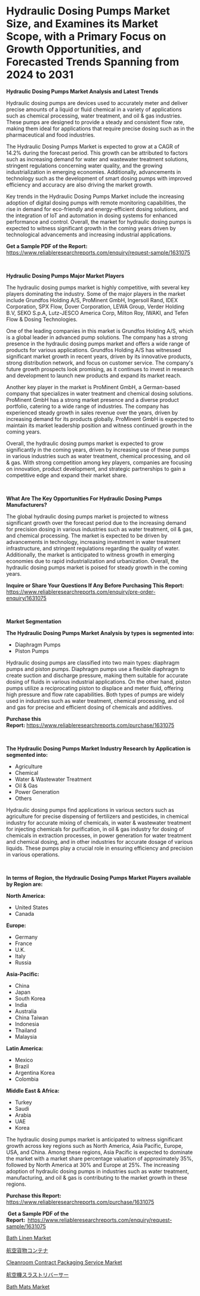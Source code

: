 <p><h1>Hydraulic Dosing Pumps Market Size, and Examines its Market Scope, with a Primary Focus on Growth Opportunities, and Forecasted Trends Spanning from 2024 to 2031</h1></p><p><strong>Hydraulic Dosing Pumps Market Analysis and Latest Trends</strong></p>
<p><p>Hydraulic dosing pumps are devices used to accurately meter and deliver precise amounts of a liquid or fluid chemical in a variety of applications such as chemical processing, water treatment, and oil & gas industries. These pumps are designed to provide a steady and consistent flow rate, making them ideal for applications that require precise dosing such as in the pharmaceutical and food industries.</p><p>The Hydraulic Dosing Pumps Market is expected to grow at a CAGR of 14.2% during the forecast period. This growth can be attributed to factors such as increasing demand for water and wastewater treatment solutions, stringent regulations concerning water quality, and the growing industrialization in emerging economies. Additionally, advancements in technology such as the development of smart dosing pumps with improved efficiency and accuracy are also driving the market growth.</p><p>Key trends in the Hydraulic Dosing Pumps Market include the increasing adoption of digital dosing pumps with remote monitoring capabilities, the rise in demand for eco-friendly and energy-efficient dosing solutions, and the integration of IoT and automation in dosing systems for enhanced performance and control. Overall, the market for hydraulic dosing pumps is expected to witness significant growth in the coming years driven by technological advancements and increasing industrial applications.</p></p>
<p><strong>Get a Sample PDF of the Report:&nbsp;</strong> <a href="https://www.reliableresearchreports.com/enquiry/request-sample/1631075">https://www.reliableresearchreports.com/enquiry/request-sample/1631075</a></p>
<p>&nbsp;</p>
<p><strong>Hydraulic Dosing Pumps Major Market Players</strong></p>
<p><p>The hydraulic dosing pumps market is highly competitive, with several key players dominating the industry. Some of the major players in the market include Grundfos Holding A/S, ProMinent GmbH, Ingersoll Rand, IDEX Corporation, SPX Flow, Dover Corporation, LEWA Group, Verder Holding B.V, SEKO S.p.A, Lutz-JESCO America Corp, Milton Roy, IWAKI, and Tefen Flow & Dosing Technologies. </p><p>One of the leading companies in this market is Grundfos Holding A/S, which is a global leader in advanced pump solutions. The company has a strong presence in the hydraulic dosing pumps market and offers a wide range of products for various applications. Grundfos Holding A/S has witnessed significant market growth in recent years, driven by its innovative products, strong distribution network, and focus on customer service. The company's future growth prospects look promising, as it continues to invest in research and development to launch new products and expand its market reach.</p><p>Another key player in the market is ProMinent GmbH, a German-based company that specializes in water treatment and chemical dosing solutions. ProMinent GmbH has a strong market presence and a diverse product portfolio, catering to a wide range of industries. The company has experienced steady growth in sales revenue over the years, driven by increasing demand for its products globally. ProMinent GmbH is expected to maintain its market leadership position and witness continued growth in the coming years.</p><p>Overall, the hydraulic dosing pumps market is expected to grow significantly in the coming years, driven by increasing use of these pumps in various industries such as water treatment, chemical processing, and oil & gas. With strong competition among key players, companies are focusing on innovation, product development, and strategic partnerships to gain a competitive edge and expand their market share.</p></p>
<p>&nbsp;</p>
<p><strong>What Are The Key Opportunities For Hydraulic Dosing Pumps Manufacturers?</strong></p>
<p><p>The global hydraulic dosing pumps market is projected to witness significant growth over the forecast period due to the increasing demand for precision dosing in various industries such as water treatment, oil & gas, and chemical processing. The market is expected to be driven by advancements in technology, increasing investment in water treatment infrastructure, and stringent regulations regarding the quality of water. Additionally, the market is anticipated to witness growth in emerging economies due to rapid industrialization and urbanization. Overall, the hydraulic dosing pumps market is poised for steady growth in the coming years.</p></p>
<p><strong>Inquire or Share Your Questions If Any Before Purchasing This Report:</strong> <a href="https://www.reliableresearchreports.com/enquiry/pre-order-enquiry/1631075">https://www.reliableresearchreports.com/enquiry/pre-order-enquiry/1631075</a></p>
<p>&nbsp;</p>
<p><strong>Market Segmentation</strong></p>
<p><strong>The Hydraulic Dosing Pumps Market Analysis by types is segmented into:</strong></p>
<p><ul><li>Diaphragm Pumps</li><li>Piston Pumps</li></ul></p>
<p><p>Hydraulic dosing pumps are classified into two main types: diaphragm pumps and piston pumps. Diaphragm pumps use a flexible diaphragm to create suction and discharge pressure, making them suitable for accurate dosing of fluids in various industrial applications. On the other hand, piston pumps utilize a reciprocating piston to displace and meter fluid, offering high pressure and flow rate capabilities. Both types of pumps are widely used in industries such as water treatment, chemical processing, and oil and gas for precise and efficient dosing of chemicals and additives.</p></p>
<p><strong>Purchase this Report:&nbsp;</strong><a href="https://www.reliableresearchreports.com/purchase/1631075">https://www.reliableresearchreports.com/purchase/1631075</a></p>
<p>&nbsp;</p>
<p><strong>The Hydraulic Dosing Pumps Market Industry Research by Application is segmented into:</strong></p>
<p><ul><li>Agriculture</li><li>Chemical</li><li>Water & Wastewater Treatment</li><li>Oil & Gas</li><li>Power Generation</li><li>Others</li></ul></p>
<p><p>Hydraulic dosing pumps find applications in various sectors such as agriculture for precise dispensing of fertilizers and pesticides, in chemical industry for accurate mixing of chemicals, in water & wastewater treatment for injecting chemicals for purification, in oil & gas industry for dosing of chemicals in extraction processes, in power generation for water treatment and chemical dosing, and in other industries for accurate dosage of various liquids. These pumps play a crucial role in ensuring efficiency and precision in various operations.</p></p>
<p>&nbsp;</p>
<p><strong>In terms of Region, the Hydraulic Dosing Pumps Market Players available by Region are:</strong></p>
<p>
    <p> <strong> North America: </strong>
        <ul>
            <li>United States</li>
            <li>Canada</li>
        </ul>
        </p> 
    <p> <strong> Europe: </strong>
        <ul>
            <li>Germany</li>
            <li>France</li>
            <li>U.K.</li>
            <li>Italy</li>
            <li>Russia</li>
        </ul>
        </p> 
    <p> <strong> Asia-Pacific: </strong>
        <ul>
            <li>China</li>
            <li>Japan</li>
            <li>South Korea</li>
            <li>India</li>
            <li>Australia</li>
            <li>China Taiwan</li>
            <li>Indonesia</li>
            <li>Thailand</li>
            <li>Malaysia</li>
        </ul>
        </p> 
    <p> <strong> Latin America: </strong>
        <ul>
            <li>Mexico</li>
            <li>Brazil</li>
            <li>Argentina Korea</li>
            <li>Colombia</li>
        </ul>
        </p> 
    <p> <strong> Middle East & Africa: </strong>
        <ul>
            <li>Turkey</li>
            <li>Saudi</li>
            <li>Arabia</li>
            <li>UAE</li>
            <li>Korea</li>
        </ul>
    </p>
    </p>
<p><p>The hydraulic dosing pumps market is anticipated to witness significant growth across key regions such as North America, Asia Pacific, Europe, USA, and China. Among these regions, Asia Pacific is expected to dominate the market with a market share percentage valuation of approximately 35%, followed by North America at 30% and Europe at 25%. The increasing adoption of hydraulic dosing pumps in industries such as water treatment, manufacturing, and oil & gas is contributing to the market growth in these regions.</p></p>
<p><strong>Purchase this Report: </strong><a href="https://www.reliableresearchreports.com/purchase/1631075">https://www.reliableresearchreports.com/purchase/1631075</a></p>
<p>&nbsp;<strong>Get a Sample PDF of the Report:&nbsp;&nbsp;</strong><a href="https://www.reliableresearchreports.com/enquiry/request-sample/1631075">https://www.reliableresearchreports.com/enquiry/request-sample/1631075</a></p>
<p><strong></strong></p>
<p><p><a href="https://view.publitas.com/reportprime-1/bath-linen-market-size-market-share-and-global-market-analysis-report-2024-2031/">Bath Linen Market</a></p><p><a href="https://medium.com/@fabiclaf/%E3%82%A8%E3%82%A2%E3%82%AB%E3%83%BC%E3%82%B4%E3%82%B3%E3%83%B3%E3%83%86%E3%83%8A%E5%B8%82%E5%A0%B4%E3%81%AE%E6%B4%9E%E5%AF%9F-%E5%B8%82%E5%A0%B4%E5%8B%95%E5%90%91-%E6%88%90%E9%95%B7-2024%E5%B9%B4%E3%81%8B%E3%82%892031%E5%B9%B4%E3%81%BE%E3%81%A7%E3%81%AE%E4%BA%88%E6%B8%AC-b88662d81009">航空貨物コンテナ</a></p><p><a href="https://meowing-canidae-761.notion.site/Global-Cleanroom-Contract-Packaging-Service-Market-Size-and-Market-Trends-Insights-and-Projections--9f76393bc04c406984a03efe2cb602a9">Cleanroom Contract Packaging Service Market</a></p><p><a href="https://medium.com/@fabiclaf/%E8%88%AA%E7%A9%BA%E6%A9%9F%E3%82%B9%E3%83%A9%E3%82%B9%E3%83%88%E3%83%AA%E3%83%90%E3%83%BC%E3%82%B5%E3%83%BC%E5%B8%82%E5%A0%B4%E3%81%AE%E3%82%B5%E3%82%A4%E3%82%BA%E3%81%AF-%E3%82%B0%E3%83%AD%E3%83%BC%E3%83%90%E3%83%AB%E7%94%A3%E6%A5%AD%E3%81%AB%E3%81%8A%E3%81%91%E3%82%8B%E6%9C%80%E8%89%AF%E3%81%AE%E3%83%9E%E3%83%BC%E3%82%B1%E3%83%86%E3%82%A3%E3%83%B3%E3%82%B0%E3%83%81%E3%83%A3%E3%83%8D%E3%83%AB%E3%82%92%E6%98%8E%E3%82%89%E3%81%8B%E3%81%AB%E3%81%97%E3%81%BE%E3%81%99-5f68804efcf2">航空機スラストリバーサー</a></p><p><a href="https://view.publitas.com/reportprime-1/bath-mats-market-size-share-trends-analysis-report-by-material-by-type-by-end-user-by-region-and-segment-forecasts-2024-2031/">Bath Mats Market</a></p></p>